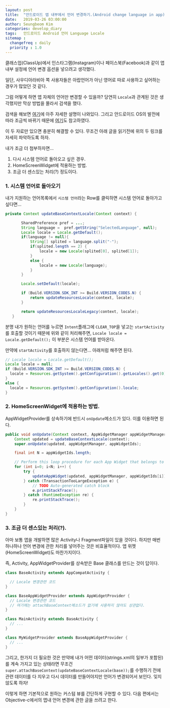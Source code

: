 ```yaml
---
layout: post
title:  "안드로이드 앱 내부에서 언어 변경하기.(Android change language in app)."
date:   2019-03-26 03:00:00
author: Seungbeom Kim
categories: develop_diary
tags:	안드로이드 Android 언어 Language Locale
sitemap :
  changefreq : daily
  priority : 1.0
---
```


클래스업(ClassUp)에서 인스타그램(Instagram)이나 페이스북(Facebook)과 같이 앱 내부 설정에 언어 변경 옵션을 넣으려고 생각했다.

일단, 사우디아라비아 쪽 사용자들은 아랍언어가 아닌 영어로 따로 사용하고 싶어하는 경우가 많았던 것 같다.

그럼 어떻게 하면 앱 자체의 언어만 변경할 수 있을까? 당연히 `Locale`과 관계된 것은 생각했지만 막상 방법을 몰라서 검색을 했다.

검색을 해보면 [여기](http://devdeeds.com/android-change-language-at-runtime/)에 아주 자세한 설명이 나와있다. 그리고 안드로이드 OS의 발전에 따라 조금씩 바뀌기 때문에 [여기](https://stackoverflow.com/a/42269965)도 참고하였다.

이 두 자료만 있으면 충분히 해결할 수 있다. 무조건 아래 글을 읽기전에 위의 두 링크를 자세히 파악하도록 하자.

내가 조금 더 첨부하자면...
1. 다시 시스템 언어로 돌아오고 싶은 경우.
2. HomeScreenWidget에 적용하는 방법.
3. 조금 더 센스있는 처리(?) 정도이다.

### 1. 시스템 언어로 돌아오기
내가 지원하는 언어목록에서 `시스템 언어`라는 Row를 클릭하면 시스템 언어로 돌아가고 싶다면...
```java
private Context updateBaseContextLocale(Context context) {

       SharedPreference pref = ...;
       String language =  pref.getString("SelectedLanguage", null);
       Locale locale = Locale.getDefault();
       if(language != null){
           String[] splited = language.split("-");
           if(splited.length == 2) {
               locale = new Locale(splited[0], splited[1]);
           }
           else {
               locale = new Locale(language);
           }
       }

       Locale.setDefault(locale);

       if (Build.VERSION.SDK_INT >= Build.VERSION_CODES.N) {
           return updateResourcesLocale(context, locale);
       }

       return updateResourcesLocaleLegacy(context, locale);
   }
```

분명 내가 원하는 언어를 누르면 `Intent`플래그에 `CLEAR_TOP`을 넣고는 `startActivity`를 호출할 것이기 때문에 위와 같이 처리해주면, `Locale locale = Locale.getDefault();` 이 부분은 시스템 언어를 받아온다.

만약에 `startActivity`를 호출하지 않는다면... 아래처럼 해주면 된다.
```java
// Locale locale = Locale.getDefault();
Locale locale = null;
if (Build.VERSION.SDK_INT >= Build.VERSION_CODES.N) {
  locale = Resources.getSystem().getConfiguration().getLocales().get(0);
}
else {
  locale = Resources.getSystem().getConfiguration().locale;
}
```

### 2. HomeScreenWidget에 적용하는 방법.

AppWidgetProvider를 상속하기에 반드시 `onUpdate`메소드가 있다. 이를 이용하면 된다.

```Java
public void onUpdate(Context context, AppWidgetManager appWidgetManager, int[] appWidgetIds) {
	Context updated = updateBaseContextLocale(context);
	super.onUpdate(updated, appWidgetManager, appWidgetIds);

	final int N = appWidgetIds.length;

	// Perform this loop procedure for each App Widget that belongs to this provider
	for (int i=0; i<N; i++) {
		try {
			updateAppWidget(updated, appWidgetManager, appWidgetIds[i]);
		} catch (TransactionTooLargeException e) {
			// TODO Auto-generated catch block
			e.printStackTrace();
		} catch (RuntimeException re) {
			re.printStackTrace();
		}
	}
}
```

### 3. 조금 더 센스있는 처리(?).

아마 보통 앱을 개발하면 많은 Activity나 Fragment파일이 있을 것이다. 하지만 매번 하나하나 언어 변경에 관한 처리를 넣어주는 것은 비효율적이다. 앱 위젯(HomeScreenWidget)도 마찬가지이다.

즉, Activity, AppWidgetProvider를 상속받은 Base 클래스를 만드는 것이 답이다.

```java
class BaseActivity extends AppCompatActivity {

  // Locale 변경관련 코드
}

class BaseAppWidgetProvider extends AppWidgetProvider {
  // Locale 변경관련 코드
  // 여기에는 attachBaseContext메소드가 없기에 사용하지 않아도 상관없다.
}

class MainActivity extends BaseActivity {
  // ...
}

class MyWidgetProvider extends BaseAppWidgetProvider {
  // ...
}
```

그리고, 한가지 더 필요한 것은 만약에 내가 어떤 데이터(strings.xml의 일부가 포함된)를 계속 가지고 있는 상태라면 무조건 `super.attachBaseContext(updateBaseContextLocale(base));`를 수행하기 전에 관련 데이터를 다 지우고 다시 데이터를 만들어야지만 언어가 변경되어서 보인다. 잊지 않도록 하자!

이렇게 하면 기본적으로 원하는 커스텀 뷰를 간단하게 구현할 수 있다.
다음 편에서는 Objective-c에서의 앱내 언어 변경에 관한 글을 쓰려고 한다.
